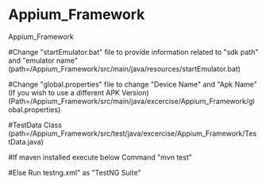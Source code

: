 # Appium_Framework
Appium_Framework

#Change "startEmulator.bat" file to provide information related to "sdk path" and "emulator name" 
(path=/Appium_Framework/src/main/java/resources/startEmulator.bat)

#Change "global.properties" file to change "Device Name" and "Apk Name"(If you wish to use a different APK Version) 
(Path=/Appium_Framework/src/main/java/excercise/Appium_Framework/global.properties)

#TestData Class
(path=/Appium_Framework/src/test/java/excercise/Appium_Framework/TestData.java)


#If maven installed execute below Command 
"mvn test"

#Else
Run testng.xml" as "TestNG Suite"
